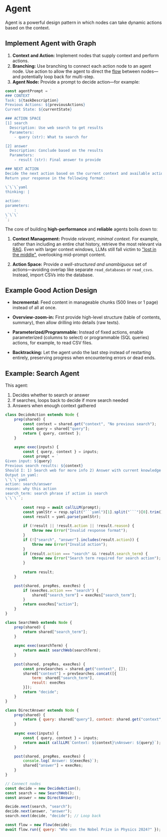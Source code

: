 # Agent

Agent is a powerful design pattern in which nodes can take dynamic actions based on the context.

## Implement Agent with Graph

1. **Context and Action:** Implement nodes that supply context and perform actions.  
2. **Branching:** Use branching to connect each action node to an agent node. Use action to allow the agent to direct the [flow](../core_abstraction/flow.md) between nodes—and potentially loop back for multi-step.
3. **Agent Node:** Provide a prompt to decide action—for example:

```javascript
const agentPrompt = `
### CONTEXT
Task: ${taskDescription}
Previous Actions: ${previousActions}
Current State: ${currentState}

### ACTION SPACE
[1] search
  Description: Use web search to get results
  Parameters:
    - query (str): What to search for

[2] answer
  Description: Conclude based on the results
  Parameters:
    - result (str): Final answer to provide

### NEXT ACTION
Decide the next action based on the current context and available action space.
Return your response in the following format:

\`\`\`yaml
thinking: |
    
action: 
parameters:
    : 
\`\`\`
`;
```

The core of building **high-performance** and **reliable** agents boils down to:

1. **Context Management:** Provide *relevant, minimal context.* For example, rather than including an entire chat history, retrieve the most relevant via [RAG](./rag.md). Even with larger context windows, LLMs still fall victim to ["lost in the middle"](https://arxiv.org/abs/2307.03172), overlooking mid-prompt content.

2. **Action Space:** Provide *a well-structured and unambiguous* set of actions—avoiding overlap like separate `read_databases` or  `read_csvs`. Instead, import CSVs into the database.

## Example Good Action Design

- **Incremental:** Feed content in manageable chunks (500 lines or 1 page) instead of all at once.

- **Overview-zoom-in:** First provide high-level structure (table of contents, summary), then allow drilling into details (raw texts).

- **Parameterized/Programmable:** Instead of fixed actions, enable parameterized (columns to select) or programmable (SQL queries) actions, for example, to read CSV files.

- **Backtracking:** Let the agent undo the last step instead of restarting entirely, preserving progress when encountering errors or dead ends.

## Example: Search Agent

This agent:
1. Decides whether to search or answer
2. If searches, loops back to decide if more search needed
3. Answers when enough context gathered

```javascript
class DecideAction extends Node {
    prep(shared) {
        const context = shared.get("context", "No previous search");
        const query = shared["query"];
        return { query, context };
    }
    
    async exec(inputs) {
        const { query, context } = inputs;
        const prompt = `
Given input: ${query}
Previous search results: ${context}
Should I: 1) Search web for more info 2) Answer with current knowledge
Output in yaml:
\`\`\`yaml
action: search/answer
reason: why this action
search_term: search phrase if action is search
\`\`\``;
        
        const resp = await callLLM(prompt);
        const yamlStr = resp.split("```yaml")[1].split("```")[0].trim();
        const result = yaml.parse(yamlStr);
        
        if (!result || !result.action || !result.reason) {
            throw new Error("Invalid response format");
        }
        if (!["search", "answer"].includes(result.action)) {
            throw new Error("Invalid action");
        }
        if (result.action === "search" && !result.search_term) {
            throw new Error("Search term required for search action");
        }
        
        return result;
    }

    post(shared, prepRes, execRes) {
        if (execRes.action === "search") {
            shared["search_term"] = execRes["search_term"];
        }
        return execRes["action"];
    }
}

class SearchWeb extends Node {
    prep(shared) {
        return shared["search_term"];
    }
        
    async exec(searchTerm) {
        return await searchWeb(searchTerm);
    }
    
    post(shared, prepRes, execRes) {
        const prevSearches = shared.get("context", []);
        shared["context"] = prevSearches.concat([{
            term: shared["search_term"],
            result: execRes
        }]);
        return "decide";
    }
}

class DirectAnswer extends Node {
    prep(shared) {
        return { query: shared["query"], context: shared.get("context", "") };
    }
        
    async exec(inputs) {
        const { query, context } = inputs;
        return await callLLM(`Context: ${context}\nAnswer: ${query}`);
    }

    post(shared, prepRes, execRes) {
        console.log(`Answer: ${execRes}`);
        shared["answer"] = execRes;
    }
}

// Connect nodes
const decide = new DecideAction();
const search = new SearchWeb();
const answer = new DirectAnswer();

decide.next(search, "search");
decide.next(answer, "answer");
search.next(decide, "decide"); // Loop back

const flow = new Flow(decide);
await flow.run({ query: "Who won the Nobel Prize in Physics 2024?" });
```